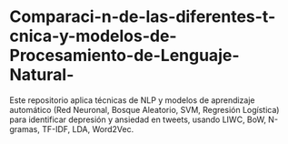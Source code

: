 # Comparaci-n-de-las-diferentes-t-cnica-y-modelos-de-Procesamiento-de-Lenguaje-Natural-
Este repositorio aplica técnicas de NLP y modelos de aprendizaje automático (Red Neuronal, Bosque Aleatorio, SVM, Regresión Logística) para identificar depresión y ansiedad en tweets, usando LIWC, BoW, N-gramas, TF-IDF, LDA, Word2Vec. 
